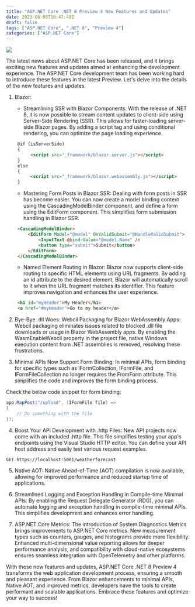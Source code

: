 ```yaml
---
title: "ASP.NET Core .NET 8 Preview 4 New Features and Updates"
date: 2023-06-05T10:47:49Z
draft: false
tags: ["ASP.NET Core", ".NET 8", "Preview 4"]
categories: ["ASP.NET Core"]
---
```

![](https://i.ibb.co/BtG2CLN/c4899045-7f7e-4ca0-bc8f-e0645009de6d.jpg)

The latest news about ASP.NET Core has been released, and it brings exciting new features and updates aimed at enhancing the development experience. The ASP.NET Core development team has been working hard to introduce these features in the latest Preview. Let's delve into the details of the new features and updates.

1. Blazor:
   - Streamlining SSR with Blazor Components: With the release of .NET 8, it is now possible to stream content updates to client-side using Server-Side Rendering (SSR). This allows for faster-loading server-side Blazor pages. By adding a script tag and using conditional rendering, you can optimize the page loading experience.

   ```html
    @if (isServerSide)
    {
         <script src="_framework/blazor.server.js"></script>
    }
    else
    {
         <script src="_framework/blazor.webassembly.js"></script>
    }
    ```

   - Mastering Form Posts in Blazor SSR: Dealing with form posts in SSR has become easier. You can now create a model binding context using the CascadingModelBinder component, and define a form using the EditForm component. This simplifies form submission handling in Blazor SSR.

   ```html
    <CascadingModelBinder>
        <EditForm Model="@model" OnValidSubmit="@HandleValidSubmit">
            <InputText @bind-Value="@model.Name" />
            <button type="submit">Submit</button>
        </EditForm>
    </CascadingModelBinder>
    ```

   - Named Element Routing in Blazor: Blazor now supports client-side routing to specific HTML elements using URL fragments. By adding an id attribute to the desired element, Blazor will automatically scroll to it when the URL fragment matches its identifier. This feature improves navigation and enhances the user experience.
    
    ```html
     <h1 id="myHeader">My Header</h1>
     <a href="#myHeader">Go to my header</a>
     ```

2. Bye-Bye .dll Woes: Webcil Packaging for Blazor WebAssembly Apps: Webcil packaging eliminates issues related to blocked .dll file downloads or usage in Blazor WebAssembly apps. By enabling the WasmEnableWebcil property in the project file, native Windows execution content from .NET assemblies is removed, resolving these frustrations.

3. Minimal APIs Now Support Form Binding: In minimal APIs, form binding for specific types such as IFormCollection, IFormFile, and IFormFileCollection no longer requires the FromForm attribute. This simplifies the code and improves the form binding process.

Check the below code snippet for form binding:

```csharp
app.MapPost("/upload", (IFormFile file) =>
{
    // Do something with the file
});
```

4. Boost Your API Development with .http Files: New API projects now come with an included .http file. This file simplifies testing your app's endpoints using the Visual Studio HTTP editor. You can define your API host address and easily test various request examples.


```http
GET https://localhost:5001/weatherforecast
```

5. Native AOT: Native Ahead-of-Time (AOT) compilation is now available, allowing for improved performance and reduced startup time of applications.

6. Streamlined Logging and Exception Handling in Compile-time Minimal APIs: By enabling the Request Delegate Generator (RDG), you can automate logging and exception handling in compile-time minimal APIs. This simplifies development and enhances error handling.


7. ASP.NET Core Metrics: The introduction of System.Diagnostics.Metrics brings improvements to ASP.NET Core metrics. New measurement types such as counters, gauges, and histograms provide more flexibility. Enhanced multi-dimensional value reporting allows for deeper performance analysis, and compatibility with cloud-native ecosystems ensures seamless integration with OpenTelemetry and other platforms.

With these new features and updates, ASP.NET Core .NET 8 Preview 4 transforms the web application development process, ensuring a smooth and pleasant experience. From Blazor enhancements to minimal APIs, Native AOT, and improved metrics, developers have the tools to create performant and scalable applications. Embrace these features and optimize your way to success!
